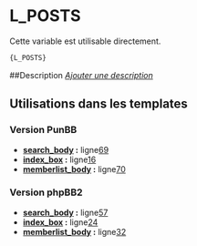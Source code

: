 # L_POSTS


Cette variable est utilisable directement.

```html
{L_POSTS}
```

##Description
[*Ajouter une description*](https://fa-tvars.appspot.com/var/L_POSTS)

## Utilisations dans les templates

### Version PunBB
* __[search_body](../tpl/var/punbb/search_body.md#readme) :__ ligne[69](../tpl/src/punbb/search_body.tpl#L69)
* __[index_box](../tpl/var/punbb/index_box.md#readme) :__ ligne[16](../tpl/src/punbb/index_box.tpl#L16)
* __[memberlist_body](../tpl/var/punbb/memberlist_body.md#readme) :__ ligne[70](../tpl/src/punbb/memberlist_body.tpl#L70)

### Version phpBB2
* __[search_body](../tpl/var/subsilver/search_body.md#readme) :__ ligne[57](../tpl/src/subsilver/search_body.tpl#L57)
* __[index_box](../tpl/var/subsilver/index_box.md#readme) :__ ligne[24](../tpl/src/subsilver/index_box.tpl#L24)
* __[memberlist_body](../tpl/var/subsilver/memberlist_body.md#readme) :__ ligne[32](../tpl/src/subsilver/memberlist_body.tpl#L32)